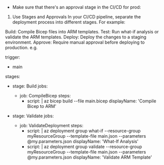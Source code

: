 
- Make sure that there's an approval stage in the CI/CD for prod:

1. Use Stages and Approvals
In your CI/CD pipeline, separate the deployment process into different stages. For example:

Build: Compile Bicep files into ARM templates.
Test: Run what-if analysis or validate the ARM templates.
Deploy: Deploy the changes to a staging environment.
Approve: Require manual approval before deploying to production.
e.g. 

trigger:
- main

stages:
- stage: Build
  jobs:
  - job: CompileBicep
    steps:
    - script: |
        az bicep build --file main.bicep
      displayName: 'Compile Bicep to ARM'

- stage: Validate
  jobs:
  - job: ValidateDeployment
    steps:
    - script: |
        az deployment group what-if --resource-group myResourceGroup --template-file main.json --parameters @my.parameters.json
      displayName: 'What-If Analysis'
    - script: |
        az deployment group validate --resource-group myResourceGroup --template-file main.json --parameters @my.parameters.json
      displayName: 'Validate ARM Template'
